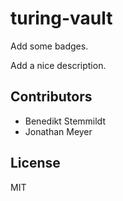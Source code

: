 # turing-vault

Add some badges.

Add a nice description.

## Contributors

- Benedikt Stemmildt
- Jonathan Meyer

## License

MIT
